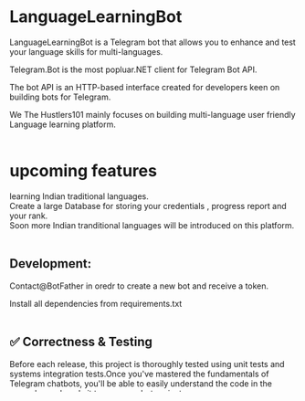 # LanguageLearningBot
LanguageLearningBot is a Telegram bot that allows you to enhance and test your language skills for multi-languages.</br>

Telegram.Bot is the most popluar.NET client for Telegram Bot API.</br>

The bot API is an HTTP-based interface created for developers keen on building bots for Telegram.</br>

We The Hustlers101  mainly focuses on building multi-language user friendly Language learning platform.</br>
</br>

# upcoming features
learning  Indian traditional languages.</br>
Create a large Database for storing your credentials , progress report and your rank.</br>
Soon more  Indian tranditional languages will be introduced on this platform.</br>
</br>
 








## Development:
Contact@BotFather  in oredr to create a new bot and receive a token.</br>

Install  all dependencies from requirements.txt</br>
</br>

## ✅ Correctness & Testing
Before each release, this project is thoroughly tested using unit tests and systems integration tests.Once you've mastered the fundamentals of Telegram chatbots, you'll be able to easily understand the code in the examples and apply it to your own bot projects.</br>
</br>
## Installation

### python-telegram-bot==13.3 version used.</br>
```bash
pip install python-telegram-bot==13.3
```
### aiogram 
```bash
pip install aiogram
```
</br>
## Documentaion</br>
### Documentation for python-telegram-bot version 13.3 to help developers understand what libraries are used and to improve conceptual understanding.</br>

https://docs.python-telegram-bot.org/en/v13.3/telegram.bot.html
</br>
</br>
### documentation for Aiogram

https://docs.aiogram.dev/en/latest/index.html
</br>
</br>
 
 
## License





